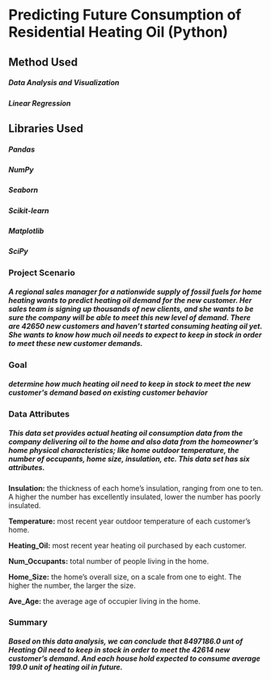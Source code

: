 # Predicting Future Consumption of Residential Heating Oil (Python)

## Method Used

##### Data Analysis and Visualization
##### Linear Regression

## Libraries Used

##### Pandas
##### NumPy
##### Seaborn
##### Scikit-learn
##### Matplotlib
##### SciPy


### Project Scenario 
##### A regional sales manager for a nationwide supply of fossil fuels for home heating wants to predict heating oil demand for the new customer. Her sales team is signing up thousands of new clients, and she wants to be sure the company will be able to meet this new level of demand. There are 42650 new customers and haven’t started consuming heating oil yet. She wants to know how much oil needs to expect to keep in stock in order to meet these new customer demands.



### Goal

##### determine how much heating oil need to keep in stock to meet the new customer's demand based on existing customer behavior

### Data Attributes 

##### This data set provides actual heating oil consumption data from the company delivering oil to the home and also data from the homeowner’s home physical characteristics; like home outdoor temperature, the number of occupants, home size, insulation, etc. This data set has six attributes. 

 **Insulation:**  the thickness of each home’s insulation, ranging from one to ten. A higher the number has excellently insulated, lower the number has poorly insulated.  
 
**Temperature:** most recent year outdoor temperature of each customer’s home.

**Heating_Oil:**  most recent year heating oil purchased by each customer. 

**Num_Occupants:**   total number of people living in the home.  

**Home_Size:**  the home’s overall size, on a scale from one to eight. The higher the number, the larger the size.  

 **Ave_Age:**  the average age of occupier living in the home. 


### Summary

##### Based on this data analysis, we can conclude that 8497186.0 unt of Heating Oil need to keep in stock in order to meet the 42614 new customer’s demand. And each house hold expected to consume average 199.0 unit of heating oil in future.










